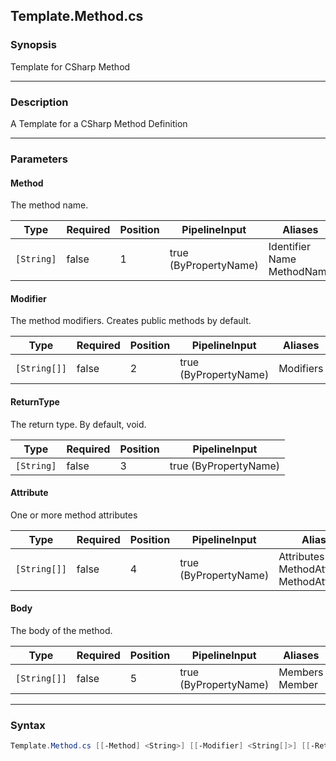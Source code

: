 Template.Method.cs
------------------

### Synopsis
Template for CSharp Method

---

### Description

A Template for a CSharp Method Definition

---

### Parameters
#### **Method**
The method name.

|Type      |Required|Position|PipelineInput        |Aliases                           |
|----------|--------|--------|---------------------|----------------------------------|
|`[String]`|false   |1       |true (ByPropertyName)|Identifier<br/>Name<br/>MethodName|

#### **Modifier**
The method modifiers.  Creates public methods by default.

|Type        |Required|Position|PipelineInput        |Aliases  |
|------------|--------|--------|---------------------|---------|
|`[String[]]`|false   |2       |true (ByPropertyName)|Modifiers|

#### **ReturnType**
The return type.  By default, void.

|Type      |Required|Position|PipelineInput        |
|----------|--------|--------|---------------------|
|`[String]`|false   |3       |true (ByPropertyName)|

#### **Attribute**
One or more method attributes

|Type        |Required|Position|PipelineInput        |Aliases                                            |
|------------|--------|--------|---------------------|---------------------------------------------------|
|`[String[]]`|false   |4       |true (ByPropertyName)|Attributes<br/>MethodAttribute<br/>MethodAttributes|

#### **Body**
The body of the method.

|Type        |Required|Position|PipelineInput        |Aliases           |
|------------|--------|--------|---------------------|------------------|
|`[String[]]`|false   |5       |true (ByPropertyName)|Members<br/>Member|

---

### Syntax
```PowerShell
Template.Method.cs [[-Method] <String>] [[-Modifier] <String[]>] [[-ReturnType] <String>] [[-Attribute] <String[]>] [[-Body] <String[]>] [<CommonParameters>]
```
